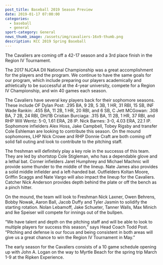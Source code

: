 ```yaml
---
post_title: Baseball 2019 Season Preview
date: 2019-01-17 07:00:00
categories:
  - baseball
  - general
sport-category: General
news_thumb_image: /assets/img/cavaliers-16x9-thumb.png
description: KCC 2019 Spring Baseball
---
```


The Cavaliers are coming off a 42-17 season and a 3rd place finish in the Region IV Tournament.

The 2017 NJCAA DII National Championship was a great accomplishment for the players and the program. We continue to have the same goals for our program, which include preparing our players academically and athletically to be successful at the 4-year university, compete for a Region IV Championship, and win 40 games each season.

The Cavaliers have several key players back for their sophomore seasons. These include OF Dylan Post: .295 BA, 9 2B, 5 3B, 1 HR, 31 RBI, 15 SB, INF Wade Rankin: .455 BA, 11 2B, 1 HR, 20 RBI, and 6 SB, C Jett MCGowan: .308 BA, 7 2B, 24 RBI, DH/1B Cristian Burciaga: .315 BA, 11 2B, 1 HR, 37 RBI, and RHP Will Wentz: 5-0, 1.61 ERA, 28 IP. Nick Barnes: 3-0, 4.03 ERA, 22.1 IP. Sophomore infielders Alex Hoss, Jake Campbell, Tobey Rigsby and transfer Cole Eshleman are looking to contribute this season. On the mound sophomores, LHP Nick Crowe and RHP Donnie Craft are both coming off solid fall outing and look to contribute to the pitching staff.&nbsp;

The freshman will definitely play a key role in the successs of this team. They are led by shortstop Cole Stigleman, who has a dependable glove and a lethal bat. Corner infielders Jaret Humphrey and Michael Machnic will provide some thunder to the middle of the lineup. Nate James also provides a solid middle infielder and a left-handed bat. Outfielders Koltan Moore, Griffin Scaggs and Nate Vargo will also impact the lineup for the Cavaliers. Catcher Nick Anderson provides depth behind the plate or off the bench as a pinch hitter.

On the mound, the team will look to Freshman Nick Laxner, Owen Behrens, Bobby Nowak, Aaron Ball, Jacob Duffy and Tyler Jasmin to solidify the starting rotation. Nolan Lebamoff, Jake Schueter, Tanner Walls, Max Minich and Ike Speiser will compete for innings out of the bullpen.

“We have talent and depth on the pitching staff and will be able to look to multiple players for success this season,” says Head Coach Todd Post. “Pitching and defense is our focus and being consistent in both areas will give us a great chance to win the Region IV Tournament in May.”

The early season for the Cavaliers consists of a 10 game schedule opening up with John A. Logan on the way to Myrtle Beach for the spring trip March 1-9 at the Ripken Experience.